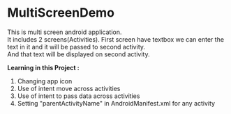 # MultiScreenDemo

This is multi screen android application.<br/>
It includes 2 screens(Activities). First screen have textbox we can enter the text in it and it will be passed to second activity.<br/>
And that text will be displayed on second activity.

<b>Learning in this Project :</b>
1. Changing app icon
2. Use of intent move across activities
3. Use of intent to pass data across activities
4. Setting "parentActivityName" in AndroidManifest.xml for any activity
